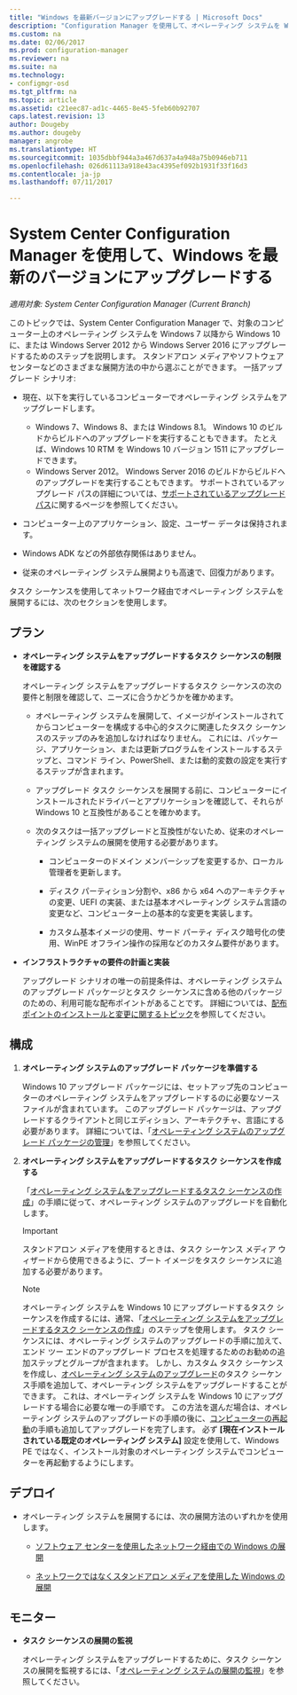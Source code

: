 ```yaml
---
title: "Windows を最新バージョンにアップグレードする | Microsoft Docs"
description: "Configuration Manager を使用して、オペレーティング システムを Windows 7 以降から Windows 10 にアップグレードする方法について説明します。"
ms.custom: na
ms.date: 02/06/2017
ms.prod: configuration-manager
ms.reviewer: na
ms.suite: na
ms.technology:
- configmgr-osd
ms.tgt_pltfrm: na
ms.topic: article
ms.assetid: c21eec87-ad1c-4465-8e45-5feb60b92707
caps.latest.revision: 13
author: Dougeby
ms.author: dougeby
manager: angrobe
ms.translationtype: HT
ms.sourcegitcommit: 1035dbbf944a3a467d637a4a948a75b0946eb711
ms.openlocfilehash: 026d61113a918e43ac4395ef092b1931f33f16d3
ms.contentlocale: ja-jp
ms.lasthandoff: 07/11/2017

---
```

# System Center Configuration Manager を使用して、Windows を最新のバージョンにアップグレードする
<a id="upgrade-windows-to-the-latest-version-with-system-center-configuration-manager" class="xliff"></a>

*適用対象: System Center Configuration Manager (Current Branch)*

このトピックでは、System Center Configuration Manager で、対象のコンピューター上のオペレーティング システムを Windows 7 以降から Windows 10 に、または Windows Server 2012 から Windows Server 2016 にアップグレードするためのステップを説明します。 スタンドアロン メディアやソフトウェア センターなどのさまざまな展開方法の中から選ぶことができます。 一括アップグレード シナリオ:  

-   現在、以下を実行しているコンピューターでオペレーティング システムをアップグレードします。
    - Windows 7、Windows 8、または Windows 8.1。 Windows 10 のビルドからビルドへのアップグレードを実行することもできます。 たとえば、Windows 10 RTM を Windows 10 バージョン 1511 にアップグレードできます。  
    - Windows Server 2012。 Windows Server 2016 のビルドからビルドへのアップグレードを実行することもできます。 サポートされているアップグレード パスの詳細については、[サポートされているアップグレード パス](https://docs.microsoft.com/windows-server/get-started/supported-upgrade-paths#upgrading-previous-retail-versions-of-windows-server-to-windows-server-2016)に関するページを参照してください。    

-   コンピューター上のアプリケーション、設定、ユーザー データは保持されます。  

-   Windows ADK などの外部依存関係はありません。  

-   従来のオペレーティング システム展開よりも高速で、回復力があります。  

 タスク シーケンスを使用してネットワーク経由でオペレーティング システムを展開するには、次のセクションを使用します。  

##  <a name="BKMK_Plan"></a> プラン  

-   **オペレーティング システムをアップグレードするタスク シーケンスの制限を確認する**  

     オペレーティング システムをアップグレードするタスク シーケンスの次の要件と制限を確認して、ニーズに合うかどうかを確かめます。  

    -   オペレーティング システムを展開して、イメージがインストールされてからコンピューターを構成する中心的タスクに関連したタスク シーケンスのステップのみを追加しなければなりません。 これには、パッケージ、アプリケーション、または更新プログラムをインストールするステップと、コマンド ライン、PowerShell、または動的変数の設定を実行するステップが含まれます。  

    -   アップグレード タスク シーケンスを展開する前に、コンピューターにインストールされたドライバーとアプリケーションを確認して、それらが Windows 10 と互換性があることを確かめます。  

    -   次のタスクは一括アップグレードと互換性がないため、従来のオペレーティング システムの展開を使用する必要があります。  

        -   コンピューターのドメイン メンバーシップを変更するか、ローカル管理者を更新します。  

        -   ディスク パーティション分割や、x86 から x64 へのアーキテクチャの変更、UEFI の実装、または基本オペレーティング システム言語の変更など、コンピューター上の基本的な変更を実装します。  

        -   カスタム基本イメージの使用、サード パーティ ディスク暗号化の使用、WinPE オフライン操作の採用などのカスタム要件があります。<sup></sup>  

-   **インフラストラクチャの要件の計画と実装**  

     アップグレード シナリオの唯一の前提条件は、オペレーティング システムのアップグレード パッケージとタスク シーケンスに含める他のパッケージのための、利用可能な配布ポイントがあることです。 詳細については、[配布ポイントのインストールと変更に関するトピック](../../core/servers/deploy/configure/install-and-configure-distribution-points.md)を参照してください。

##  <a name="BKMK_Configure"></a> 構成  

1.  **オペレーティング システムのアップグレード パッケージを準備する**  

     Windows 10 アップグレード パッケージには、セットアップ先のコンピューターのオペレーティング システムをアップグレードするのに必要なソース ファイルが含まれています。 このアップグレード パッケージは、アップグレードするクライアントと同じエディション、アーキテクチャ、言語にする必要があります。  詳細については、「[オペレーティング システムのアップグレード パッケージの管理](../get-started/manage-operating-system-upgrade-packages.md)」を参照してください。  

2.  **オペレーティング システムをアップグレードするタスク シーケンスを作成する**  

     「[オペレーティング システムをアップグレードするタスク シーケンスの作成](create-a-task-sequence-to-upgrade-an-operating-system.md)」の手順に従って、オペレーティング システムのアップグレードを自動化します。  

    > [!IMPORTANT]
    > スタンドアロン メディアを使用するときは、タスク シーケンス メディア ウィザードから使用できるように、ブート イメージをタスク シーケンスに追加する必要があります。

    > [!NOTE]  
    > オペレーティング システムを Windows 10 にアップグレードするタスク シーケンスを作成するには、通常、「[オペレーティング システムをアップグレードするタスク シーケンスの作成](create-a-task-sequence-to-upgrade-an-operating-system.md)」のステップを使用します。 タスク シーケンスには、オペレーティング システムのアップグレードの手順に加えて、エンド ツー エンドのアップグレード プロセスを処理するためのお勧めの追加ステップとグループが含まれます。 しかし、カスタム タスク シーケンスを作成し、[オペレーティング システムのアップグレード](../understand/task-sequence-steps.md#BKMK_UpgradeOS)のタスク シーケンス手順を追加して、オペレーティング システムをアップグレードすることができます。 これは、オペレーティング システムを Windows 10 にアップグレードする場合に必要な唯一の手順です。 この方法を選んだ場合は、オペレーティング システムのアップグレードの手順の後に、[コンピューターの再起動](../understand/task-sequence-steps.md#a-namebkmkrestartcomputera-restart-computer)の手順も追加してアップグレードを完了します。 必ず **[現在インストールされている既定のオペレーティング システム]** 設定を使用して、Windows PE ではなく、インストール対象のオペレーティング システムでコンピューターを再起動するようにします。  

##  <a name="BKMK_Deploy"></a> デプロイ  

-   オペレーティング システムを展開するには、次の展開方法のいずれかを使用します。  

    -   [ソフトウェア センターを使用したネットワーク経由での Windows の展開](use-software-center-to-deploy-windows-over-the-network.md)  

    -   [ネットワークではなくスタンドアロン メディアを使用した Windows の展開](use-stand-alone-media-to-deploy-windows-without-using-the-network.md)  

## モニター
<a id="monitor" class="xliff"></a>  

-   **タスク シーケンスの展開の監視**  

     オペレーティング システムをアップグレードするために、タスク シーケンスの展開を監視するには、「[オペレーティング システムの展開の監視](monitor-operating-system-deployments.md)」を参照してください。  

